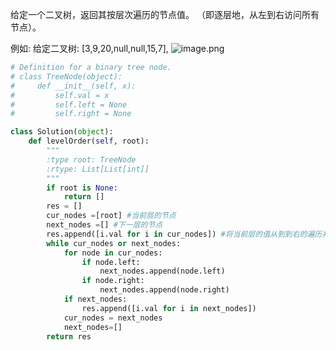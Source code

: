 给定一个二叉树，返回其按层次遍历的节点值。 （即逐层地，从左到右访问所有节点）。

例如:
给定二叉树: [3,9,20,null,null,15,7],
![image.png](https://upload-images.jianshu.io/upload_images/14555448-dcfd631a85886dfb.png?imageMogr2/auto-orient/strip%7CimageView2/2/w/1240)
```python
# Definition for a binary tree node.
# class TreeNode(object):
#     def __init__(self, x):
#         self.val = x
#         self.left = None
#         self.right = None

class Solution(object):
    def levelOrder(self, root):
        """
        :type root: TreeNode
        :rtype: List[List[int]]
        """
        if root is None:
            return []
        res = []
        cur_nodes =[root] #当前层的节点
        next_nodes =[] #下一层的节点
        res.append([i.val for i in cur_nodes]) #将当前层的值从到到右的遍历并存储
        while cur_nodes or next_nodes:
            for node in cur_nodes:
                if node.left:
                    next_nodes.append(node.left)
                if node.right:
                    next_nodes.append(node.right)
            if next_nodes:
                res.append([i.val for i in next_nodes]) 
            cur_nodes = next_nodes
            next_nodes=[]
        return res
```
